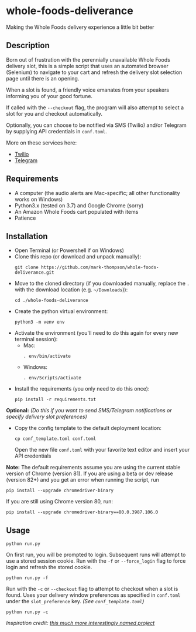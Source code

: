 # whole-foods-deliverance
Making the Whole Foods delivery experience a little bit better

## Description
Born out of frustration with the perennially unavailable Whole Foods delivery slot, this is a simple script that uses an automated browser (Selenium) to navigate to your cart and refresh the delivery slot selection page until there is an opening.

When a slot is found, a friendly voice emanates from your speakers informing you of your good fortune.

If called with the `--checkout` flag, the program will also attempt to select a slot for you and checkout automatically.

Optionally, you can choose to be notified via SMS (Twilio) and/or Telegram by supplying API credentials in `conf.toml`.

More on these services here:
- [Twilio](https://www.twilio.com/docs/usage/tutorials/how-to-use-your-free-trial-account)
- [Telegram](https://core.telegram.org/bots#6-botfather)


## Requirements
- A computer (the audio alerts are Mac-specific; all other functionality works on Windows)
- Python3.x (tested on 3.7) and Google Chrome (sorry)
- An Amazon Whole Foods cart populated with items
- Patience

## Installation
- Open Terminal (or Powershell if on Windows)
- Clone this repo (or download and unpack manually):
  ```
  git clone https://github.com/mark-thompson/whole-foods-deliverance.git
  ```
- Move to the cloned directory (if you downloaded manually, replace the `.` with the download location (e.g. `~/Downloads`)):
  ```
  cd ./whole-foods-deliverance
  ```
- Create the python virtual environment:
  ```
  python3 -m venv env
  ```
- Activate the environment (you'll need to do this again for every new terminal session):
  - Mac:
    ```
    . env/bin/activate
    ```
  - Windows:
    ```
    . env/Scripts/activate
    ```
- Install the requirements (you only need to do this once):
  ```
  pip install -r requirements.txt
  ```
**Optional:** *(Do this if you want to send SMS/Telegram notifications or specify delivery slot preferences)*
- Copy the config template to the default deployment location:
  ```
  cp conf_template.toml conf.toml
  ```
  Open the new file `conf.toml` with your favorite text editor and insert your API credentials

**Note:**
The default requirements assume you are using the current stable version of Chrome (version 81).
If you are using a beta or dev release (version 82+) and you get an error when running the script, run
```
pip install --upgrade chromedriver-binary
```

If you are still using Chrome version 80, run:
```
pip install --upgrade chromedriver-binary==80.0.3987.106.0
```

## Usage
```
python run.py
```

On first run, you will be prompted to login. Subsequent runs will attempt to use a stored session cookie.
Run with the `-f` or `--force_login` flag to force login and refresh the stored cookie.
```
python run.py -f
```

Run with the `-c` or `--checkout` flag to attempt to checkout when a slot is found. Uses your delivery window preferences as specified in `conf.toml` under the `slot_preference` key. _(See `conf_template.toml`)_
```
python run.py -c
```


*Inspiration credit: [this much more interestingly named project](https://github.com/johntitus/bungholio)*
